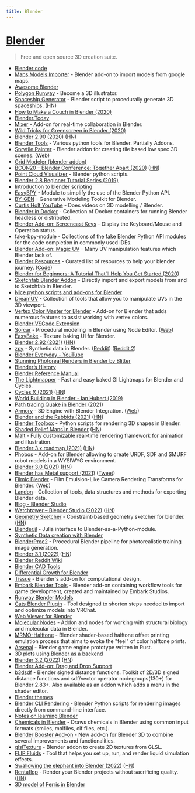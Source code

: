 ```yaml
---
title: Blender
---
```


# [Blender](https://www.blender.org)

> Free and open source 3D creation suite.

- [Blender code](https://github.com/blender/blender)
- [Maps Models Importer](https://github.com/eliemichel/MapsModelsImporter) - Blender add-on to import models from google maps.
- [Awesome Blender](https://github.com/agmmnn/awesome-blender)
- [Polygon Runway](https://polygonrunway.com/) - Become a 3D illustrator.
- [Spaceship Generator](https://github.com/a1studmuffin/SpaceshipGenerator) - Blender script to procedurally generate 3D spaceships. ([HN](https://news.ycombinator.com/item?id=23373107))
- [How to Make a Couch in Blender (2020)](https://www.youtube.com/watch?v=Y4whyFTilsA)
- [Blender.Today](https://blender.community/c/today)
- [Mixer](https://github.com/ubisoft/mixer) - Add-on for real-time collaboration in Blender.
- [Wild Tricks for Greenscreen in Blender (2020)](https://www.youtube.com/watch?v=RxD6H3ri8RI)
- [Blender 2.90 (2020)](https://www.blender.org/download/releases/2-90/) ([HN](https://news.ycombinator.com/item?id=24334024))
- [Blender Tools](https://github.com/LeanderSilur/Blender-Tools) - Various python tools for Blender. Partially Addons.
- [Sprytile Painter](https://github.com/Sprytile/Sprytile) - Blender addon for creating tile based low spec 3D scenes. ([Web](https://jeiel.itch.io/sprytile))
- [Grid Modeler (blender addon)](https://gumroad.com/l/VthLyO)
- [BCON20 – Blender Conference: Together Apart (2020)](https://www.youtube.com/watch?v=uEjmbsiflMU) ([HN](https://news.ycombinator.com/item?id=24951550))
- [Point Cloud Visualizer](https://github.com/uhlik/bpy) - Blender python scripts.
- [Blender 2.8 Beginner Tutorial Series (2019)](https://www.youtube.com/playlist?list=PL3UWN2F2M2C8-zUjbFlbgtWPQa0NXBsp0)
- [Introduction to blender scripting](https://github.com/njanakiev/blender-scripting)
- [EasyBPY](https://github.com/curtisjamesholt/EasyBPY) - Module to simplify the use of the Blender Python API.
- [BY-GEN](https://github.com/curtibsjamesholt/BY-GEN-public) - Generative Modeling Toolkit for Blender.
- [Curtis Holt YouTube](https://www.youtube.com/curtisholt) - Does videos on 3D modelling / Blender.
- [Blender in Docker](https://github.com/nytimes/rd-blender-docker) - Collection of Docker containers for running Blender headless or distributed.
- [Blender Add-on: Screencast Keys](https://github.com/nutti/Screencast-Keys) - Display the Keyboard/Mouse and Operation status.
- [fake-bpy-module](https://github.com/nutti/fake-bpy-module) - Collections of the fake Blender Python API modules for the code completion in commonly used IDEs.
- [Blender Add-on: Magic UV](https://github.com/nutti/Magic-UV) - Many UV manipulation features which Blender lack of.
- [Blender Resources](https://blenderresources.com/) - Curated list of resources to help your blender journey. ([Code](https://github.com/SaraVieira/blender-resources))
- [Blender for Beginners: A Tutorial That’ll Help You Get Started (2020)](https://www.ego-cms.com/post/blender-for-beginners-a-tutorial-thatll-help-you-get-started)
- [Sketchfab Blender Addon](https://github.com/sketchfab/blender-plugin) - Directly import and export models from and to Sketchfab in Blender.
- [Nice python scripts and add-ons for Blender](https://github.com/Tlousky/blender_scripts)
- [DreamUV](https://github.com/leukbaars/DreamUV) - Collection of tools that allow you to manipulate UVs in the 3D viewport.
- [Vertex Color Master for Blender](https://github.com/andyp123/blender_vertex_color_master) - Add-on for Blender that adds numerous features to assist working with vertex colors.
- [Blender VSCode Extension](https://github.com/JacquesLucke/blender_vscode)
- [Sorcar](https://github.com/aachman98/Sorcar) - Procedural modeling in Blender using Node Editor. ([Web](https://aachman98.itch.io/sorcar))
- [EasyBake](https://github.com/leukbaars/EasyBake) - Texture baking UI for Blender.
- [Blender 2.92 (2021)](https://www.blender.org/download/releases/2-92/) ([HN](https://news.ycombinator.com/item?id=26274618))
- [zpy](https://github.com/ZumoLabs/zpy) - Synthetic data in Blender. ([Reddit](https://www.reddit.com/r/GraphicsProgramming/comments/lxn8nx/using_blender_for_computer_vision/)) ([Reddit 2](https://www.reddit.com/r/MachineLearning/comments/lxn6cm/p_synthetic_data_for_cv_with_python_and_blender/))
- [Blender Everyday - YouTube](https://www.youtube.com/playlist?list=PLa1F2ddGya_88c6AM7RSLk06c-_rkdUr-)
- [Stunning Photoreal Renders in Blender by Blitter](https://80.lv/articles/stunning-photoreal-renders-in-blender-by-blitter/)
- [Blender’s History](https://docs.blender.org/manual/en/latest/getting_started/about/history.html)
- [Blender Reference Manual](https://docs.blender.org/manual/en/latest/index.html)
- [The Lightmapper](https://github.com/Naxela/The_Lightmapper) - Fast and easy baked GI Lightmaps for Blender and Cycles.
- [Cycles X (2021)](https://code.blender.org/2021/04/cycles-x/) ([HN](https://news.ycombinator.com/item?id=26916196))
- [World Building in Blender - Ian Hubert (2019)](https://www.youtube.com/watch?v=whPWKecazgM)
- [Path tracing Quake in Blender (2021)](http://matthewearl.github.io/2021/06/20/quake-blender/)
- [Armory](https://github.com/armory3d/armory) - 3D Engine with Blender Integration. ([Web](https://armory3d.org/))
- [Blender and the Rabbids (2021)](https://www.blender.org/user-stories/blender-and-the-rabbids/) ([HN](https://news.ycombinator.com/item?id=27729331))
- [Blender Toolbox](https://github.com/HTDerekLiu/BlenderToolbox) - Python scripts for rendering 3D shapes in Blender.
- [Shaded Relief Maps in Blender](https://github.com/JoeWDavies/geoblender) ([HN](https://news.ycombinator.com/item?id=28748881))
- [Malt](https://github.com/bnpr/Malt) - Fully customizable real-time rendering framework for animation and illustration.
- [Blender 3.x roadmap (2021)](https://code.blender.org/2021/10/blender-3-x-roadmap/) ([HN](https://news.ycombinator.com/item?id=29024572))
- [Phobos](https://github.com/dfki-ric/phobos) - Add-on for Blender allowing to create URDF, SDF and SMURF robot models in a WYSIWYG environment.
- [Blender 3.0 (2021)](https://www.blender.org/download/releases/3-0/) ([HN](https://news.ycombinator.com/item?id=29430498))
- [Blender has Metal support (2021)](https://devtalk.blender.org/t/cycles-apple-metal-device-feedback/21868) ([Tweet](https://twitter.com/maxvoltar/status/1470391335773515776))
- [Filmic Blender](https://github.com/sobotka/filmic-blender) - Film Emulsion-Like Camera Rendering Transforms for Blender. ([Web](https://sobotka.github.io/filmic-blender/))
- [Landon](https://github.com/chinedufn/landon) - Collection of tools, data structures and methods for exporting Blender data.
- [Blog - Blender Studio](https://studio.blender.org/blog/)
- [Watchtower – Blender Studio (2022)](https://studio.blender.org/blog/introducing-watchtower/) ([HN](https://news.ycombinator.com/item?id=30150047))
- [Geometry Sketcher](https://github.com/hlorus/geometry_sketcher) - Constraint-based geometry sketcher for blender. ([HN](https://news.ycombinator.com/item?id=30625341))
- [Blender.jl](https://github.com/jagot/Blender.jl) - Julia interface to Blender-as-a-Python-module.
- [Synthetic Data creation with Blender](https://github.com/sean-halpin/synthetic_dataset_creation_blender)
- [BlenderProc2](https://github.com/DLR-RM/BlenderProc) - Procedural Blender pipeline for photorealistic training image generation.
- [Blender 3.1 (2022)](https://www.blender.org/download/releases/3-1/) ([HN](https://news.ycombinator.com/item?id=30617723))
- [Blender Reddit Wiki](https://www.reddit.com/r/blender/wiki/index)
- [Blender CAD Tools](https://github.com/EleotleCram/blender-cad-tools)
- [Differential Growth for Blender](https://github.com/inca/blender-differential-growth)
- [Tissue](https://github.com/alessandro-zomparelli/tissue) - Blender's add-on for computational design.
- [Embark Blender Tools](https://github.com/EmbarkStudios/blender-tools) - Blender add-on containing workflow tools for game development, created and maintained by Embark Studios.
- [Runway Blender Models](https://github.com/charmbracelet/runway)
- [Cats Blender Plugin](https://github.com/absolute-quantum/cats-blender-plugin) - Tool designed to shorten steps needed to import and optimize models into VRChat.
- [Web Viewer for Blender](https://github.com/elia-orsini/BlenderWebViewer)
- [Molecular Nodes](https://github.com/BradyAJohnston/MolecularNodes) - Addon and nodes for working with structural biology and molecular data in Blender.
- [MRMO-Halftone](https://mrmotarius.itch.io/mrmo-halftone) - Blender shader-based halftone offset printing emulation process that aims to evoke the "feel" of color halftone prints.
- [Arsenal](https://github.com/katharostech/arsenal) - Blender game engine prototype written in Rust.
- [3D plots using Blender as a backend](https://github.com/imontesino/blender-plotting)
- [Blender 3.2 (2022)](https://www.blender.org/download/releases/3-2/) ([HN](https://news.ycombinator.com/item?id=31668274))
- [Blender Add-on: Drag and Drop Support](https://github.com/mika-f/blender-drag-and-drop)
- [b3dsdf](https://github.com/williamchange/b3dsdf) - Blender signed distance functions. Toolkit of 2D/3D signed distance functions and sdf/vector operator nodegroups(130+) for Blender 2.83+. Also available as an addon which adds a menu in the shader editor.
- [Blender themes](https://github.com/williamchange/blender-themes)
- [Blender CLI Rendering](https://github.com/yuki-koyama/blender-cli-rendering) - Blender Python scripts for rendering images directly from command-line interface.
- [Notes on learning Blender](https://tendigits.space/site/blender.html)
- [Chemicals in Blender](https://github.com/patrickfuller/blender-chemicals) - Draws chemicals in Blender using common input formats (smiles, molfiles, cif files, etc.).
- [Blender Booster Add-on](https://github.com/iperson/blender-booster) - New add-on for Blender 3D to combine several improvements and functionalities.
- [glslTexture](https://github.com/patriciogonzalezvivo/glslTexture) - Blender addon to create 2D textures from GLSL.
- [FLIP Fluids](https://github.com/rlguy/Blender-FLIP-Fluids) - Tool that helps you set up, run, and render liquid simulation effects.
- [Swallowing the elephant into Blender (2022)](https://aras-p.info/blog/2022/07/20/Swallowing-the-elephant-into-Blender/) ([HN](https://news.ycombinator.com/item?id=32177091))
- [Rentaflop](https://rentaflop.com/) - Render your Blender projects without sacrificing quality. ([HN](https://news.ycombinator.com/item?id=32299674))
- [3D model of Ferris in Blender](https://github.com/RayMarch/ferris3d)
